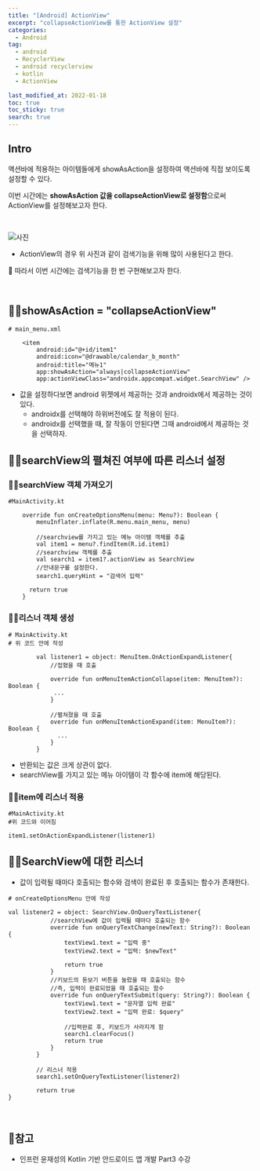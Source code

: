 ```yaml
---
title: "[Android] ActionView"
excerpt: "collapseActionView를 통한 ActionView 설정"
categories:
  - Android
tag:
  - android 
  - RecyclerView
  - android recyclerview
  - kotlin
  - ActionView

last_modified_at: 2022-01-18
toc: true
toc_sticky: true
search: true
---
```


## Intro

액션바에 적용하는 아이템들에게 showAsAction을 설정하여 액션바에 직접 보이도록 설정할 수 있다. 

이번 시간에는 **showAsAction 값을 collapseActionView로 설정함**으로써 ActionView를 설정해보고자 한다.

<br>

![사진](https://ifh.cc/g/7vKtKA.png)

* ActionView의 경우 위 사진과 같이 검색기능을 위해 많이 사용된다고 한다.

👩 따라서 이번 시간에는 검색기능을 한 번 구현해보고자 한다.

<br>

## 🙋‍♀️showAsAction = "collapseActionView"

```
# main_menu.xml

    <item
        android:id="@+id/item1"
        android:icon="@drawable/calendar_b_month"
        android:title="메뉴1"
        app:showAsAction="always|collapseActionView"
        app:actionViewClass="androidx.appcompat.widget.SearchView" />

```
* 값을 설정하다보면 android 위젯에서 제공하는 것과 androidx에서 제공하는 것이 있다.
  * androidx를 선택해야 하위버전에도 잘 적용이 된다.
  * androidx를 선택했을 때, 잘 작동이 안된다면 그때 android에서 제공하는 것을 선택하자.

## 🙋‍♀️searchView의 펼쳐진 여부에 따른 리스너 설정

### 🙋‍♀️searchView 객체 가져오기

```
#MainActivity.kt

    override fun onCreateOptionsMenu(menu: Menu?): Boolean {
        menuInflater.inflate(R.menu.main_menu, menu)

        //searchview를 가지고 있는 메뉴 아이템 객체를 추출
        val item1 = menu?.findItem(R.id.item1)
        //searchview 객체를 추출
        val search1 = item1?.actionView as SearchView
        //안내문구를 설정한다.
        search1.queryHint = "검색어 입력"

      return true
    }
```

### 🙋‍♀️리스너 객체 생성
```
# MainActivity.kt
# 위 코드 안에 작성

        val listener1 = object: MenuItem.OnActionExpandListener{
            //접혔을 때 호출

            override fun onMenuItemActionCollapse(item: MenuItem?): Boolean {
             ...   
            }

            //펼쳐졌을 때 호출
            override fun onMenuItemActionExpand(item: MenuItem?): Boolean {
              ...
            }
        }

```

* 반환되는 값은 크게 상관이 없다.
* searchView를 가지고 있는 메뉴 아이템이 각 함수에 item에 해당된다.

### 🙋‍♀️item에 리스너 적용

```
#MainActivity.kt
#위 코드와 이어짐

item1.setOnActionExpandListener(listener1)
```

## 🙋‍♀️SearchView에 대한 리스너

* 값이 입력될 때마다 호출되는 함수와 검색이 완료된 후 호출되는 함수가 존재한다.

```
# onCreateOptionsMenu 안에 작성

val listener2 = object: SearchView.OnQueryTextListener{
            //searchView에 값이 입력될 때마다 호출되는 함수
            override fun onQueryTextChange(newText: String?): Boolean {
                textView1.text = "입력 중"
                textView2.text = "입력: $newText"

                return true
            }
            //키보드의 돋보기 버튼을 눌렀을 때 호출되는 함수
            //즉, 입력이 완료되었을 때 호출되는 함수
            override fun onQueryTextSubmit(query: String?): Boolean {
                textView1.text = "문자열 입력 완료"
                textView2.text = "입력 완료: $query"

                //입력완료 후, 키보드가 사라지게 함
                search1.clearFocus()
                return true
            }
        }

        // 리스너 적용
        search1.setOnQueryTextListener(listener2)
        
        return true
}
```

<br>

## 📃참고
* 인프런 윤재성의 Kotlin 기반 안드로이드 앱 개발 Part3 수강